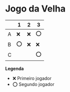 # Jogo da Velha

|   | 1 | 2 | 3 |
|---|---|---|---|
| A | ❌ | ❌  | ⭕ |
| B | ⭕ | ❌ | ❌ |
| C |   |   | ⭕ |

**Legenda**

- ❌ Primeiro jogador 
- ⭕ Segundo jogador